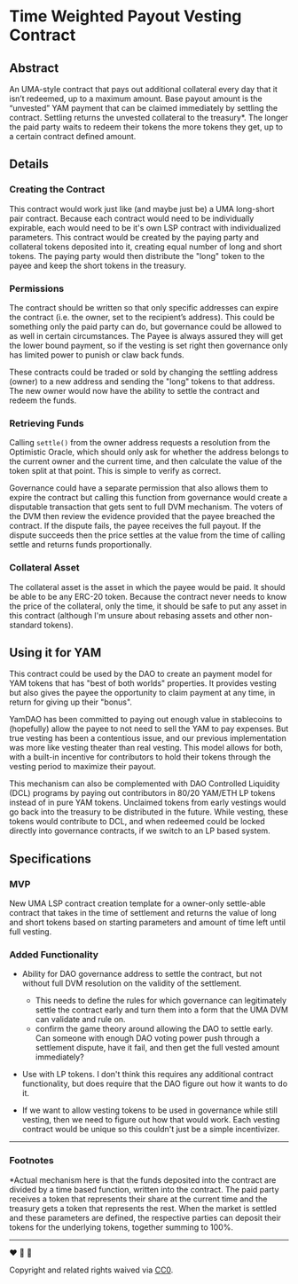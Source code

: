 # Time Weighted Payout Vesting Contract

## Abstract

An UMA-style contract that pays out additional collateral every day that it isn’t redeemed, up to a maximum amount. Base payout amount is the “unvested” YAM payment that can be claimed immediately by settling the contract. Settling returns the unvested collateral to the treasury*. The longer the paid party waits to redeem their tokens the more tokens they get, up to a certain contract defined amount.

## Details

### Creating the Contract

This contract would work just like (and maybe just be) a UMA long-short pair contract. Because each contract would need to be individually expirable, each would need to be it's own LSP contract with individualized parameters. This contract would be created by the paying party and collateral tokens deposited into it, creating equal number of long and short tokens. The paying party would then distribute the "long" token to the payee and keep the short tokens in the treasury.

### Permissions

The contract should be written so that only specific addresses can expire the contract (i.e. the owner, set to the recipient’s address). This could be something only the paid party can do, but governance could be allowed to as well in certain circumstances. The Payee is always assured they will get the lower bound payment, so if the vesting is set right then governance only has limited power to punish or claw back funds.

These contracts could be traded or sold by changing the settling address (owner) to a new address and sending the "long" tokens to that address. The new owner would now have the ability to settle the contract and redeem the funds. 

### Retrieving Funds

Calling `settle()` from the owner address requests a resolution from the Optimistic Oracle, which should only ask for whether the address belongs to the current owner and the current time, and then calculate the value of the token split at that point. This is simple to verify as correct.

Governance could have a separate permission that also allows them to expire the contract but calling this function from governance would create a disputable transaction that gets sent to full DVM mechanism. The voters of the DVM then review the evidence provided that the payee breached the contract. If the dispute fails, the payee receives the full payout. If the dispute succeeds then the price settles at the value from the time of calling settle and returns funds proportionally.

### Collateral Asset

The collateral asset is the asset in which the payee would be paid. It should be able to be any ERC-20 token. Because the contract never needs to know the price of the collateral, only the time, it should be safe to put any asset in this contract (although I'm unsure about rebasing assets and other non-standard tokens).

## Using it for YAM

This contract could be used by the DAO to create an payment model for YAM tokens that has "best of both worlds" properties. It provides vesting but also gives the payee the opportunity to claim payment at any time, in return for giving up their "bonus".

YamDAO has been committed to paying out enough value in stablecoins to (hopefully) allow the payee to not need to sell the YAM to pay expenses. But true vesting has been a contentious issue, and our previous implementation was more like vesting theater than real vesting. This model allows for both, with a built-in incentive for contributors to hold their tokens through the vesting period to maximize their payout.

This mechanism can also be complemented with DAO Controlled Liquidity (DCL) programs by paying out contributors in 80/20 YAM/ETH LP tokens instead of in pure YAM tokens. Unclaimed tokens from early vestings would go back into the treasury to be distributed in the future. While vesting, these tokens would contribute to DCL, and when redeemed could be locked directly into governance contracts, if we switch to an LP based system.

## Specifications

### MVP

New UMA LSP contract creation template for a owner-only settle-able contract that takes in the time of settlement and returns the value of long and short tokens based on starting parameters and amount of time left until full vesting.

### Added Functionality

- Ability for DAO governance address to settle the contract, but not without full DVM resolution on the validity of the settlement.
  - This needs to define the rules for which governance can legitimately settle the contract early and turn them into a form that the UMA DVM can validate and rule on.
  - confirm the game theory around allowing the DAO to settle early. Can someone with enough DAO voting power push through a settlement dispute, have it fail, and then get the full vested amount immediately?

- Use with LP tokens. I don't think this requires any additional contract functionality, but does require that the DAO figure out how it wants to do it.

- If we want to allow vesting tokens to be used in governance while still vesting, then we need to figure out how that would work. Each vesting contract would be unique so this couldn't just be a simple incentivizer.

---

### Footnotes

*Actual mechanism here is that the funds deposited into the contract are divided by a time based function, written into the contract. The paid party receives a token that represents their share at the current time and the treasury gets a token that represents the rest. When the market is settled and these parameters are defined, the respective parties can deposit their tokens for the underlying tokens, together summing to 100%.

---

:heart: :rocket: :sweet_potato:

Copyright and related rights waived via [CC0](https://creativecommons.org/publicdomain/zero/1.0/).
